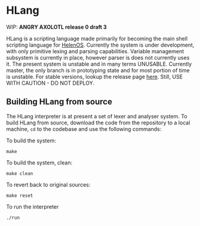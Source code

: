 HLang
=====


WIP: **ANGRY AXOLOTL release 0 draft 3**

HLang is a scripting language made primarily for becoming the main shell scripting language for [HelenOS](http://www.helenos.org). Currently the system is under development, with only primitive lexing and parsing capabilities. Variable management subsystem is currently in place, however parser is does not currently uses it. The present system is unstable and in many terms UNUSABLE. Currently master, the only branch is in prototyping state and for most portion of time is unstable. For stable versions, lookup the release page [here](https://www.github.com/supragya/HLang/releases). Still, USE WITH CAUTION - DO NOT DEPLOY.


Building HLang from source
----------------
The HLang interpreter is at present a set of lexer and analyser system. To build HLang from source, download the code from the repository to a local machine, `cd` to the codebase and use the following commands:

To build the system:

    make

To build the system, clean:

    make clean

To revert back to original sources:

    make reset

To run the interpreter

    ./run
